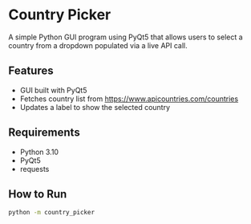 # Country Picker

A simple Python GUI program using PyQt5 that allows users to select a country from a dropdown populated via a live API call.

## Features
- GUI built with PyQt5
- Fetches country list from https://www.apicountries.com/countries
- Updates a label to show the selected country

## Requirements
- Python 3.10
- PyQt5
- requests

## How to Run
```bash
python -m country_picker
